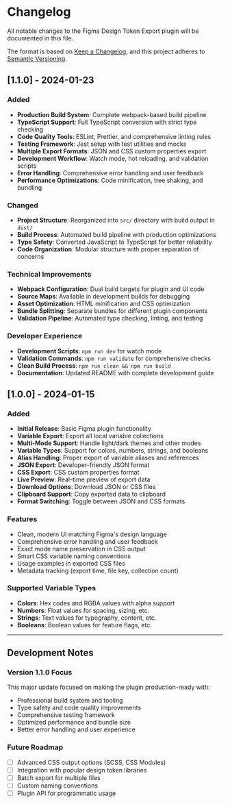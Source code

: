 # Changelog

All notable changes to the Figma Design Token Export plugin will be documented in this file.

The format is based on [Keep a Changelog](https://keepachangelog.com/en/1.0.0/),
and this project adheres to [Semantic Versioning](https://semver.org/spec/v2.0.0.html).

## [1.1.0] - 2024-01-23

### Added
- **Production Build System**: Complete webpack-based build pipeline
- **TypeScript Support**: Full TypeScript conversion with strict type checking
- **Code Quality Tools**: ESLint, Prettier, and comprehensive linting rules
- **Testing Framework**: Jest setup with test utilities and mocks
- **Multiple Export Formats**: JSON and CSS custom properties export
- **Development Workflow**: Watch mode, hot reloading, and validation scripts
- **Error Handling**: Comprehensive error handling and user feedback
- **Performance Optimizations**: Code minification, tree shaking, and bundling

### Changed
- **Project Structure**: Reorganized into `src/` directory with build output in `dist/`
- **Build Process**: Automated build pipeline with production optimizations
- **Type Safety**: Converted JavaScript to TypeScript for better reliability
- **Code Organization**: Modular structure with proper separation of concerns

### Technical Improvements
- **Webpack Configuration**: Dual build targets for plugin and UI code
- **Source Maps**: Available in development builds for debugging
- **Asset Optimization**: HTML minification and CSS optimization
- **Bundle Splitting**: Separate bundles for different plugin components
- **Validation Pipeline**: Automated type checking, linting, and testing

### Developer Experience
- **Development Scripts**: `npm run dev` for watch mode
- **Validation Commands**: `npm run validate` for comprehensive checks
- **Clean Build Process**: `npm run clean && npm run build`
- **Documentation**: Updated README with complete development guide

## [1.0.0] - 2024-01-15

### Added
- **Initial Release**: Basic Figma plugin functionality
- **Variable Export**: Export all local variable collections
- **Multi-Mode Support**: Handle light/dark themes and other modes
- **Variable Types**: Support for colors, numbers, strings, and booleans
- **Alias Handling**: Proper export of variable aliases and references
- **JSON Export**: Developer-friendly JSON format
- **CSS Export**: CSS custom properties format
- **Live Preview**: Real-time preview of export data
- **Download Options**: Download JSON or CSS files
- **Clipboard Support**: Copy exported data to clipboard
- **Format Switching**: Toggle between JSON and CSS formats

### Features
- Clean, modern UI matching Figma's design language
- Comprehensive error handling and user feedback
- Exact mode name preservation in CSS output
- Smart CSS variable naming conventions
- Usage examples in exported CSS files
- Metadata tracking (export time, file key, collection count)

### Supported Variable Types
- **Colors**: Hex codes and RGBA values with alpha support
- **Numbers**: Float values for spacing, sizing, etc.
- **Strings**: Text values for typography, content, etc.
- **Booleans**: Boolean values for feature flags, etc.

---

## Development Notes

### Version 1.1.0 Focus
This major update focused on making the plugin production-ready with:
- Professional build system and tooling
- Type safety and code quality improvements
- Comprehensive testing framework
- Optimized performance and bundle size
- Better error handling and user experience

### Future Roadmap
- [ ] Advanced CSS output options (SCSS, CSS Modules)
- [ ] Integration with popular design token libraries
- [ ] Batch export for multiple files
- [ ] Custom naming conventions
- [ ] Plugin API for programmatic usage 